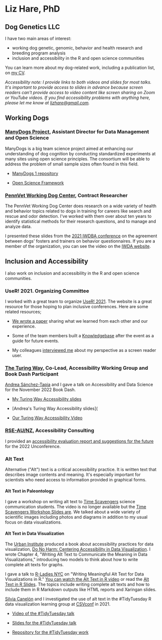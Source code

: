 # Liz Hare, PhD
## Dog Genetics LLC

I have two main areas of interest:
* working dog genetic, genomic, behavior and health research and breeding program analysis
* inclusion and accessibility in the R and open science communities

You can learn more about my dog-related work, including a publication list, on [my CV](https://lizharedogs.github.io/hare_cv/).

*Accessibility note: I provide links to both videos and slides for most talks.
It's important to provide access to slides in advance because screen readers can't provide access to video content like screen sharing on Zoom or YouTube videos.
If you find accessibility problems with anything here, please let me know at <lizhare@gmail.com>.*


## Working Dogs

### [ManyDogs Project](https://lizharedogs.github.io/hare_cv/), Assistant Director for Data Management and Open Science

ManyDogs is a big team science project aimed at enhancing our understanding of dog cognition by conducting standardized experiments at many sites using open science principles.
The consortium will be able to address the problem of small sample sizes often found in this field.

* [ManyDogs 1 repository](https://github.com/ManyDogsProject/manydogs1)  

* [Open Science Framework](https://osf.io/9r5xf/)


### [PennVet Working Dog Center](https://www.vet.upenn.edu/research/centers-laboratories/center/penn-vet-working-dog-center), Contract Researcher


The PennVet Working Dog Center does research on a wide variety of health and behavior topics related to dogs in training for careers like search and rescue and odor detection.
I've worked with them over about ten years to identify statistical methods for their research questions, and to manage and analyze data.  


I presented these slides from the [2021 IWDBA conference](https://lizharedogs.github.io/iwdba2021/#2) on the agreement between dogs' fosters and trainers on behavior questionnaires.
If you are a member of the organization, you can see the video on the [IWDA website](https://www.iwdba.org).

## Inclusion and Accessibility

I also work on inclusion and accessibility in the R and open science communities.

### UseR! 2021. Organizing Committee

I worked with a great team to organize [UseR! 2021](https://user2021.r-project.org/participation/accessibility/#:~:text=Accessibility%20at%20useR!,ways%20we%20work%20and%20meet.).
The website is a great resource for those hoping to plan inclusive conferences. Here are some related resources;  

* [We wrote a paper](https://journals.plos.org/ploscompbiol/article?id=10.1371/journal.pcbi.1010164) sharing what we learned from each other and our experience.  

* Some of the team members built a [Knowledgebase](https://gitlab.com/rconf/userknowledgebase) after the event as a guide for future events.

* My colleagues [interviewed me](https://www.google.com/search?client=safari&rls=en&q=youtube+liz+hare+2021+accessibility&ie=UTF-8&oe=UTF-8#fpstate=I've&vld=cid:c9afd21d,vid:B_ZmcYoDmhU) about my perspective as a screen reader user.

### [The Turing Way](https://the-turing-way.netlify.app/index.html), Co-Lead, Accessibility Working Group and Book Dash Participant

[Andrea Sánchez-Tapia](https://github.com/AndreaSanchezTapia) and I gave a talk on Accessibility and Data Science for the November 2022 Book Dash.  

* [My Turing Way Accessibility slides](https://lizharedogs.github.io/ttwBookDashNov22accessibility/#1)

* [Andrea's Turing Way Accessibility slides](

* [Our Turing Way Accessibility Video](https://www.youtube.com/watch?v=ARMs7C_wE04)


### [RSE-AU/NZ](https://github.com/rse-aunz), Accessibility Consulting

I provided an [accessibility evaluation report and suggestions for the future](https://github.com/rse-aunz/rse-aunz.github.io/blob/master/RSEAUNZAccessibility.Rmd) for the 2022 Unconference.


### Alt Text

Alternative ("Alt") text is a critical accessibility practice.
It is written text that describes image contents and meaning.
It's especially important for scientists who need access to information provided in graphical forms.

#### Alt Text in Paleontology

I gave a workshop on writing alt text to [Time Scavengers](https://timescavengers.blog/about-us/project-overview-2/) science communication students.
The video is no longer available but the [Time Scavengers Workshop Slides are](https://lizharedogs.github.io/TimeScavengersWorkshopAltText/#8).
We talked about a wide variety of scientific images including photos and diagrams in addition to my usual focus on data visualizations.

#### Alt Text in Data Visualization

The [Urban Institute](https://www.urban.org) produced a book about accessibility practices for data visualization, [Do No Harm: Centering Accessibility in Data Visualization](https://www.urban.org). I wrote Chapter 4, "Writing Alt Text to Communicate the Meaning in Data Visualizations," introducing two models to think about how to write complete alt texts for graphs.

I gave a talk to [R-Ladies NYC](https://www.rladiesnyc.org) on "Writing Meaningful Alt Text for Data Visualizations in R." [You can watch the Alt Text in R video](https://www.youtube.com/watch?v=dXV5bx1WQTM) or read the [Alt Text in R Slides](https://lizharedogs.github.io/RLadiesNYAltText/#1).
The topics include writing complete alt texts and how to include them in R Markdown outputs like HTML reports and Xaringan slides.   

[Silvia Canelón](https://github.com/spcanelon) and I investigated the use of alt text in the #TidyTuesday R data visualization learning group at [CSVconf](https://csvconf.com) in 2021.

* [Video of the #TidyTuesday talk](https://www.youtube.com/watch?v=DxLkv2iRdf8)  

* [Slides for the #TidyTuesday talk](https://spcanelon.github.io/csvConf2021/slides/indexLH.html#3)

* [Repository for the #TidyTuesday work](https://github.com/spcanelon/csvConf2021)
